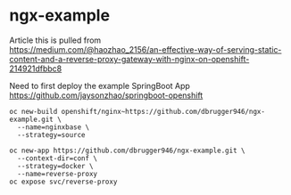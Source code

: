 # ngx-example


Article this is pulled from  
https://medium.com/@haozhao_2156/an-effective-way-of-serving-static-content-and-a-reverse-proxy-gateway-with-nginx-on-openshift-214921dfbbc8


Need to first deploy the example SpringBoot App
https://github.com/jaysonzhao/springboot-openshift

```
oc new-build openshift/nginx~https://github.com/dbrugger946/ngx-example.git \
  --name=nginxbase \
  --strategy=source
```

```
oc new-app https://github.com/dbrugger946/ngx-example.git \
  --context-dir=conf \
  --strategy=docker \
  --name=reverse-proxy
oc expose svc/reverse-proxy
```
